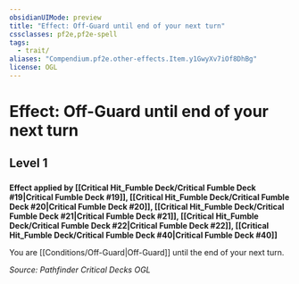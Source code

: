 ```yaml
---
obsidianUIMode: preview
title: "Effect: Off-Guard until end of your next turn"
cssclasses: pf2e,pf2e-spell
tags:
  - trait/
aliases: "Compendium.pf2e.other-effects.Item.y1GwyXv7iOf8DhBg"
license: OGL
---
```

# Effect: Off-Guard until end of your next turn
## Level 1
### 






**Effect applied by [[Critical Hit_Fumble Deck/Critical Fumble Deck #19|Critical Fumble Deck #19]], [[Critical Hit_Fumble Deck/Critical Fumble Deck #20|Critical Fumble Deck #20]], [[Critical Hit_Fumble Deck/Critical Fumble Deck #21|Critical Fumble Deck #21]], [[Critical Hit_Fumble Deck/Critical Fumble Deck #22|Critical Fumble Deck #22]], [[Critical Hit_Fumble Deck/Critical Fumble Deck #40|Critical Fumble Deck #40]]**

You are [[Conditions/Off-Guard|Off-Guard]] until the end of your next turn.

*Source: Pathfinder Critical Decks*
*OGL*